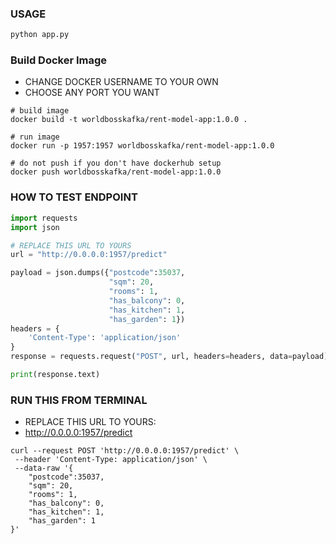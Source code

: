 ### USAGE
```python
python app.py
```
### Build Docker Image
   - CHANGE DOCKER USERNAME TO YOUR OWN <worldbosskafka>
   - CHOOSE ANY PORT YOU WANT
```shell
# build image
docker build -t worldbosskafka/rent-model-app:1.0.0 .

# run image
docker run -p 1957:1957 worldbosskafka/rent-model-app:1.0.0

# do not push if you don't have dockerhub setup
docker push worldbosskafka/rent-model-app:1.0.0
```

### HOW TO TEST ENDPOINT
```python
import requests
import json

# REPLACE THIS URL TO YOURS
url = "http://0.0.0.0:1957/predict"

payload = json.dumps({"postcode":35037,
                      "sqm": 20,
                      "rooms": 1,
                      "has_balcony": 0,
                      "has_kitchen": 1,
                      "has_garden": 1})
headers = {
    'Content-Type': 'application/json'
}
response = requests.request("POST", url, headers=headers, data=payload)

print(response.text)
```
### RUN THIS FROM TERMINAL
   - REPLACE THIS URL TO YOURS:
   - http://0.0.0.0:1957/predict
```shell
curl --request POST 'http://0.0.0.0:1957/predict' \
 --header 'Content-Type: application/json' \
 --data-raw '{
    "postcode":35037,
    "sqm": 20,
    "rooms": 1,
    "has_balcony": 0,
    "has_kitchen": 1,
    "has_garden": 1
}'
```
